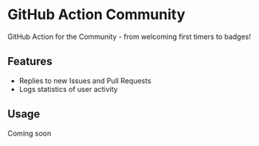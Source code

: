 # GitHub Action Community

GitHub Action for the Community - from welcoming first timers to badges!

## Features

- Replies to new Issues and Pull Requests
- Logs statistics of user activity
  
## Usage

Coming soon
